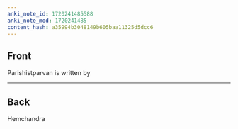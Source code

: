 ```yaml
---
anki_note_id: 1720241485588
anki_note_mod: 1720241485
content_hash: a35994b3048149b605baa11325d5dcc6
---
```


## Front

Parishistparvan is written by

<hr/>

## Back

Hemchandra